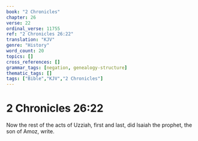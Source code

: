 ```yaml
---
book: "2 Chronicles"
chapter: 26
verse: 22
ordinal_verse: 11755
ref: "2 Chronicles 26:22"
translation: "KJV"
genre: "History"
word_count: 20
topics: []
cross_references: []
grammar_tags: [negation, genealogy-structure]
thematic_tags: []
tags: ["Bible","KJV","2 Chronicles"]
---
```


# 2 Chronicles 26:22

Now the rest of the acts of Uzziah, first and last, did Isaiah the prophet, the son of Amoz, write.
